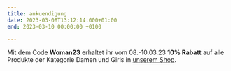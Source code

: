 ```yaml
---
title: ankuendigung
date: 2023-03-08T13:12:14.000+01:00
end: 2023-03-10 00:00:00 +0100

---
```

Mit dem Code **Woman23** erhaltet ihr vom 08.-10.03.23 **10% Rabatt** auf alle Produkte der Kategorie Damen und Girls in [unserem Shop](https://vcmuellheim.fan12.de/kategorien/damen/).